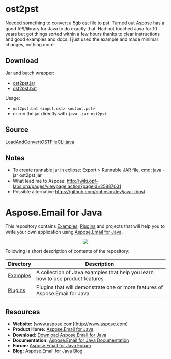 # ost2pst

Needed something to convert a 5gb ost file to pst. Turned out Aspose has a good API/library for Java to do exactly that.
Had not touched Java for 10 years but got things sorted within a few hours thanks to clear instructions and good examples and docs. I just used the example and made minimal changes, nothing more.

## Download 

Jar and batch wrapper:
* [ost2pst.jar](ost2pst.jar)
* [ost2pst.bat](ost2pst.bat)

Usage: 
* ```ost2pst.bat <input.ost> <output.pst>```
* or run the jar directly with ```java -jar ost2pst```

## Source

[LoadAndConvertOSTFileCLI.java](src/main/java/LoadAndConvertOSTFileCLI.java)

## Notes

* To create runnable jar in eclipse: Export > Runnable JAR file, cmd: java -jar ost2pst.jar
* What lead me to Aspose: http://wiki.opf-labs.org/pages/viewpage.action?pageId=25887031
* Possible  alternative https://github.com/rjohnsondev/java-libpst

# Aspose.Email for Java

This repository contains [Examples](Examples), [Plugins](Plugins) and projects that will help you to write your own application using [Aspose.Email for Java](https://www.aspose.com/products/email/java).

<p align="center">
  <a title="Download complete Aspose.Email for Java source code" href="https://github.com/asposeemail/Aspose_Email_Java/archive/master.zip">
    <img src="http://i.imgur.com/hwNhrGZ.png" />
  </a>
</p>

Following is short description of contents of the repository: 

Directory  | Description
---------- | -----------
[Examples](Examples)  | A collection of Java examples that help you learn how to use product features
[Plugins](Plugins)  | Plugins that will demonstrate one or more features of Aspose.Email for Java

## Resources

+ **Website:** [www.aspose.com](http://www.aspose.com)
+ **Product Home:** [Aspose.Email for Java](https://www.aspose.com/products/email/java)
+ **Download:** [Download Aspose.Email for Java](https://downloads.aspose.com/email/java)
+ **Documentation:** [Aspose.Email for Java Documentation](https://docs.aspose.com/display/emailjava/Home)
+ **Forum:** [Aspose.Email for Java Forum](http://www.aspose.com/community/forums/aspose.email-product-family/188/showforum.aspx)
+ **Blog:** [Aspose.Email for Java Blog](http://www.aspose.com/blogs/aspose-products/aspose-email-product-family.html)
